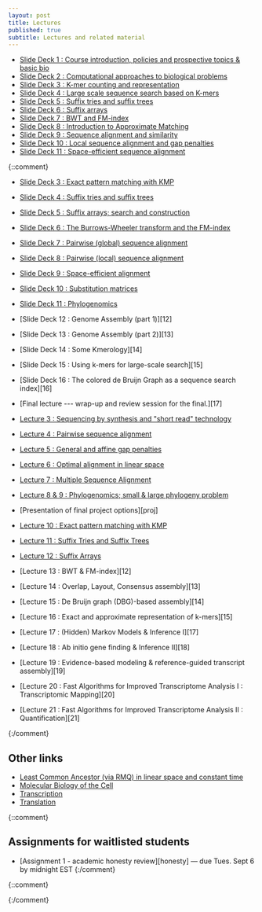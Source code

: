 ```yaml
---
layout: post
title: Lectures
published: true
subtitle: Lectures and related material
---
```


 * [Slide Deck 1 : Course introduction, policies and prospective topics & basic bio][1]
 * [Slide Deck 2 : Computational approaches to biological problems][2]
 * [Slide Deck 3 : K-mer counting and representation][3]
 * [Slide Deck 4 : Large scale sequence search based on K-mers][4]
 * [Slide Deck 5 : Suffix tries and suffix trees][5]
 * [Slide Deck 6 : Suffix arrays][6]
 * [Slide Deck 7 : BWT and FM-index][7]
 * [Slide Deck 8 : Introduction to Approximate Matching][8]
 * [Slide Deck 9 : Sequence alignment and similarity][9]
 * [Slide Deck 10 : Local sequence alignment and gap penalties][10]
 * [Slide Deck 11 : Space-efficient sequence alignment][11]


{::comment}

 * [Slide Deck 3 : Exact pattern matching with KMP][3]
 * [Slide Deck 4 : Suffix tries and suffix trees][4]
 * [Slide Deck 5 : Suffix arrays; search and construction][5]
 * [Slide Deck 6 : The Burrows-Wheeler transform and the FM-index][6]
 * [Slide Deck 7 : Pairwise (global) sequence alignment][7]
 * [Slide Deck 8 : Pairwise (local) sequence alignment][8]
 * [Slide Deck 9 : Space-efficient alignment][9]
 * [Slide Deck 10 : Substitution matrices][10]
 * [Slide Deck 11 : Phylogenomics][11]
 * [Slide Deck 12 : Genome Assembly (part 1)][12]
 * [Slide Deck 13 : Genome Assembly (part 2)][13]
 * [Slide Deck 14 : Some Kmerology][14]
 * [Slide Deck 15 : Using k-mers for large-scale search][15]
 * [Slide Deck 16 : The colored de Bruijn Graph as a sequence search index][16]
 * [Final lecture --- wrap-up and review session for the final.][17]
 
 * [Lecture 3 : Sequencing by synthesis and "short read" technology][3]
 * [Lecture 4 : Pairwise sequence alignment][4]
 * [Lecture 5 : General and affine gap penalties][5]
 * [Lecture 6 : Optimal alignment in linear space][6]
 * [Lecture 7 : Multiple Sequence Alignment][7]
 * [Lecture 8 & 9 : Phylogenomics; small & large phylogeny problem][8]
 * [Presentation of final project options][proj]
 * [Lecture 10 : Exact pattern matching with KMP][9]
 * [Lecture 11 : Suffix Tries and Suffix Trees][10]
 * [Lecture 12 : Suffix Arrays][11]
 * [Lecture 13 : BWT & FM-index][12]
 * [Lecture 14 : Overlap, Layout, Consensus assembly][13]
 * [Lecture 15 : De Bruijn graph (DBG)-based assembly][14]
 * [Lecture 16 : Exact and approximate representation of k-mers][15]
 * [Lecture 17 : (Hidden) Markov Models & Inference I][17]
 * [Lecture 18 : Ab initio gene finding & Inference II][18]
 * [Lecture 19 : Evidence-based modeling & reference-guided transcript assembly][19]
 * [Lecture 20 : Fast Algorithms for Improved Transcriptome Analysis I : Transcriptomic Mapping][20]
 * [Lecture 21 : Fast Algorithms for Improved Transcriptome Analysis II : Quantification][21]
 
 {:/comment}

## Other links
 * [Least Common Ancestor (via RMQ) in linear space and constant time](https://courses.csail.mit.edu/6.851/spring12/lectures/L15.html)
 * [Molecular Biology of the Cell](http://osp.mans.edu.eg/tmahdy/surgeons/ebooks/Books/Alberts%20-%20Molecular%20Biology%20of%20the%20Cell.pdf)
 * [Transcription](https://www.dnalc.org/resources/3d/12-transcription-basic.html)
 * [Translation](https://www.dnalc.org/resources/3d/15-translation-basic.html)

{::comment} 
## Assignments for waitlisted students
* [Assignment 1 - academic honesty review][honesty] — due Tues. Sept 6 by midnight EST 
{:/comment}

[1]:{{site.url}}/lectures/Lec01.pdf
[2]:{{site.url}}/lectures/Lec02.pdf 
[3]:{{site.url}}/lectures/Lec03.pdf
[4]:{{site.url}}/lectures/Lec04.pdf
[5]:{{site.url}}/lectures/Lec05.pdf
[6]:{{site.url}}/lectures/Lec06.pdf
[7]:{{site.url}}/lectures/Lec07.pdf
[8]:{{site.url}}/lectures/Lec08.pdf
[9]:{{site.url}}/lectures/Lec09.pdf
[10]:{{site.url}}/lectures/Lec10.pdf
[11]:{{site.url}}/lectures/Lec11.pdf



{::comment}
<!-- 
[3]:{{site.url}}/lectures/Lec03.pdf
[4]:{{site.url}}/lectures/Lec04.pdf
[5]:{{site.url}}/lectures/Lec05.pdf
[6]:{{site.url}}/lectures/Lec06.pdf
[7]:{{site.url}}/lectures/Lec07.pdf
[8]:{{site.url}}/lectures/Lec08.pdf
[9]:{{site.url}}/lectures/Lec09.pdf
[10]:{{site.url}}/lectures/Lec10.pdf
[11]:{{site.url}}/lectures/Lec11.pdf
[12]:{{site.url}}/lectures/Lec12.pdf
[13]:{{site.url}}/lectures/Lec13.pdf
[14]:{{site.url}}/lectures/Lec14.pdf
[15]:{{site.url}}/lectures/Lec15.pdf
[16]:{{site.url}}/lectures/Lec16.pdf
[17]:{{site.url}}/lectures/Lec17.pdf
 -->
<!-- * [List of final project options][proj] -->
<!-- [3]:{{site.url}}/lectures/Lec03.pdf -->
<!-- [4]:{{site.url}}/lectures/Lec04_alignment.pdf -->
<!-- [5]:{{site.url}}/lectures/Lec05_gap_penalties.pdf -->
<!-- [6]:{{site.url}}/lectures/Lec06_linear_space_alignment.pdf -->
<!-- [7]:{{site.url}}/lectures/CSE549-Lec07-MSA.pdf -->
<!-- [8]:{{site.url}}/lectures/CSE549-Lec07_08-phylogeny.pdf -->
<!-- [9]:{{site.url}}/lectures/CSE549-Lec09-KMP.pdf -->
<!-- [10]:{{site.url}}/lectures/CSE549-Lec10-SuffixTrees.pdf -->
<!-- [11]:{{site.url}}/lectures/CSE549-Lec11-SuffixArrays.pdf -->
<!-- [12]:{{site.url}}/lectures/CSE549-Lec12-BWT.pdf -->
<!-- [13]:{{site.url}}/lectures/CSE549-Lec13-OLC.pdf -->
<!-- [14]:{{site.url}}/lectures/CSE549-Lec15-DBG.pdf -->
<!-- [15]:{{site.url}}/lectures/CSE549-Lec16-Kmers.pdf -->
<!-- [17]:{{site.url}}/lectures/CSE549-Lec17-HMM.pdf -->
<!-- [18]:{{site.url}}/lectures/CSE549-Lec18-abinitio.pdf -->
<!-- [19]:{{site.url}}/lectures/CSE549-Lec19_Cufflinks.pdf -->
<!-- [20]:{{site.url}}/lectures/CSE549-Lec20_fastmapping.pdf -->
<!-- [21]:{{site.url}}/lectures/CSE549-Lec22_quantification.pdf -->

<!-- [proj]:{{ site.url}}/assets/ProjectList.pdf -->
<!-- [honesty]:{{ site.url}}/assets/honesty.pdf -->

{:/comment}







